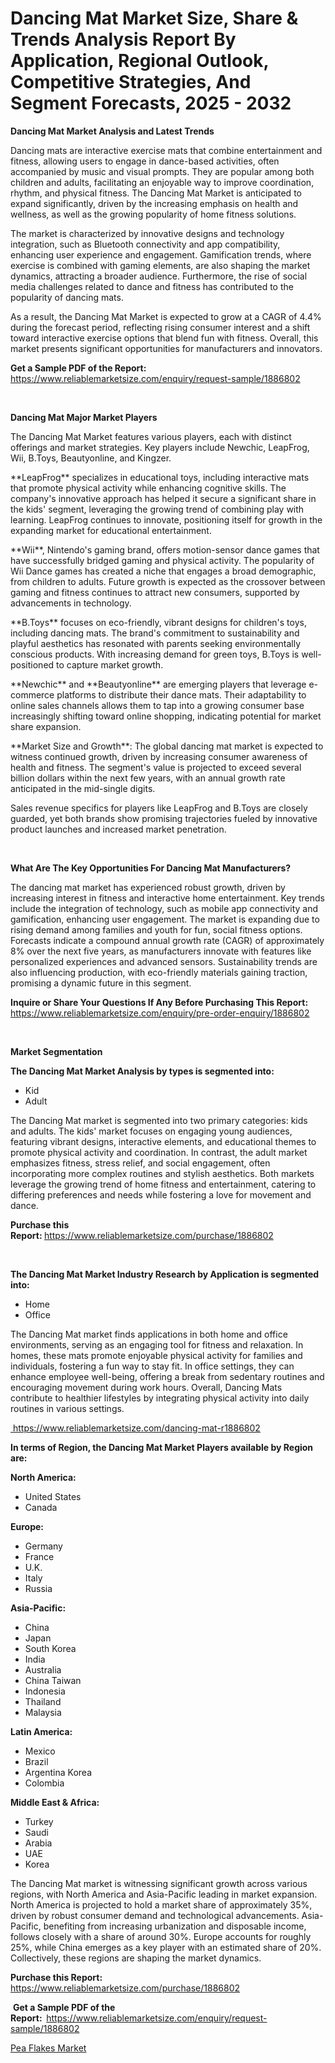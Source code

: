 <p><h1>Dancing Mat Market Size, Share & Trends Analysis Report By Application, Regional Outlook, Competitive Strategies, And Segment Forecasts, 2025 - 2032</h1></p><p><strong>Dancing Mat Market Analysis and Latest Trends</strong></p>
<p><p>Dancing mats are interactive exercise mats that combine entertainment and fitness, allowing users to engage in dance-based activities, often accompanied by music and visual prompts. They are popular among both children and adults, facilitating an enjoyable way to improve coordination, rhythm, and physical fitness. The Dancing Mat Market is anticipated to expand significantly, driven by the increasing emphasis on health and wellness, as well as the growing popularity of home fitness solutions. </p><p>The market is characterized by innovative designs and technology integration, such as Bluetooth connectivity and app compatibility, enhancing user experience and engagement. Gamification trends, where exercise is combined with gaming elements, are also shaping the market dynamics, attracting a broader audience. Furthermore, the rise of social media challenges related to dance and fitness has contributed to the popularity of dancing mats. </p><p>As a result, the Dancing Mat Market is expected to grow at a CAGR of 4.4% during the forecast period, reflecting rising consumer interest and a shift toward interactive exercise options that blend fun with fitness. Overall, this market presents significant opportunities for manufacturers and innovators.</p></p>
<p><strong>Get a Sample PDF of the Report:&nbsp;</strong> <a href="https://www.reliablemarketsize.com/enquiry/request-sample/1886802?utm_campaign=2344&utm_medium=2&utm_source=Github&utm_content=ia&utm_term=07022025&utm_id=dancing-mat">https://www.reliablemarketsize.com/enquiry/request-sample/1886802</a></p>
<p>&nbsp;</p>
<p><strong>Dancing Mat Major Market Players</strong></p>
<p><p>The Dancing Mat Market features various players, each with distinct offerings and market strategies. Key players include Newchic, LeapFrog, Wii, B.Toys, Beautyonline, and Kingzer.</p><p>**LeapFrog** specializes in educational toys, including interactive mats that promote physical activity while enhancing cognitive skills. The company's innovative approach has helped it secure a significant share in the kids' segment, leveraging the growing trend of combining play with learning. LeapFrog continues to innovate, positioning itself for growth in the expanding market for educational entertainment.</p><p>**Wii**, Nintendo's gaming brand, offers motion-sensor dance games that have successfully bridged gaming and physical activity. The popularity of Wii Dance games has created a niche that engages a broad demographic, from children to adults. Future growth is expected as the crossover between gaming and fitness continues to attract new consumers, supported by advancements in technology.</p><p>**B.Toys** focuses on eco-friendly, vibrant designs for children's toys, including dancing mats. The brand's commitment to sustainability and playful aesthetics has resonated with parents seeking environmentally conscious products. With increasing demand for green toys, B.Toys is well-positioned to capture market growth.</p><p>**Newchic** and **Beautyonline** are emerging players that leverage e-commerce platforms to distribute their dance mats. Their adaptability to online sales channels allows them to tap into a growing consumer base increasingly shifting toward online shopping, indicating potential for market share expansion.</p><p>**Market Size and Growth**: The global dancing mat market is expected to witness continued growth, driven by increasing consumer awareness of health and fitness. The segment's value is projected to exceed several billion dollars within the next few years, with an annual growth rate anticipated in the mid-single digits.</p><p>Sales revenue specifics for players like LeapFrog and B.Toys are closely guarded, yet both brands show promising trajectories fueled by innovative product launches and increased market penetration.</p></p>
<p>&nbsp;</p>
<p><strong>What Are The Key Opportunities For Dancing Mat Manufacturers?</strong></p>
<p><p>The dancing mat market has experienced robust growth, driven by increasing interest in fitness and interactive home entertainment. Key trends include the integration of technology, such as mobile app connectivity and gamification, enhancing user engagement. The market is expanding due to rising demand among families and youth for fun, social fitness options. Forecasts indicate a compound annual growth rate (CAGR) of approximately 8% over the next five years, as manufacturers innovate with features like personalized experiences and advanced sensors. Sustainability trends are also influencing production, with eco-friendly materials gaining traction, promising a dynamic future in this segment.</p></p>
<p><strong>Inquire or Share Your Questions If Any Before Purchasing This Report:</strong> <a href="https://www.reliablemarketsize.com/enquiry/pre-order-enquiry/1886802?utm_campaign=2344&utm_medium=2&utm_source=Github&utm_content=ia&utm_term=07022025&utm_id=dancing-mat">https://www.reliablemarketsize.com/enquiry/pre-order-enquiry/1886802</a></p>
<p>&nbsp;</p>
<p><strong>Market Segmentation</strong></p>
<p><strong>The Dancing Mat Market Analysis by types is segmented into:</strong></p>
<p><ul><li>Kid</li><li>Adult</li></ul></p>
<p><p>The Dancing Mat market is segmented into two primary categories: kids and adults. The kids' market focuses on engaging young audiences, featuring vibrant designs, interactive elements, and educational themes to promote physical activity and coordination. In contrast, the adult market emphasizes fitness, stress relief, and social engagement, often incorporating more complex routines and stylish aesthetics. Both markets leverage the growing trend of home fitness and entertainment, catering to differing preferences and needs while fostering a love for movement and dance.</p></p>
<p><strong>Purchase this Report:&nbsp;</strong><a href="https://www.reliablemarketsize.com/purchase/1886802?utm_campaign=2344&utm_medium=2&utm_source=Github&utm_content=ia&utm_term=07022025&utm_id=dancing-mat">https://www.reliablemarketsize.com/purchase/1886802</a></p>
<p>&nbsp;</p>
<p><strong>The Dancing Mat Market Industry Research by Application is segmented into:</strong></p>
<p><ul><li>Home</li><li>Office</li></ul></p>
<p><p>The Dancing Mat market finds applications in both home and office environments, serving as an engaging tool for fitness and relaxation. In homes, these mats promote enjoyable physical activity for families and individuals, fostering a fun way to stay fit. In office settings, they can enhance employee well-being, offering a break from sedentary routines and encouraging movement during work hours. Overall, Dancing Mats contribute to healthier lifestyles by integrating physical activity into daily routines in various settings.</p></p>
<p><a href="https://www.reliablemarketsize.com/dancing-mat-r1886802?utm_campaign=2344&utm_medium=2&utm_source=Github&utm_content=ia&utm_term=07022025&utm_id=dancing-mat">&nbsp;https://www.reliablemarketsize.com/dancing-mat-r1886802</a></p>
<p><strong>In terms of Region, the Dancing Mat Market Players available by Region are:</strong></p>
<p>
    <p> <strong> North America: </strong>
        <ul>
            <li>United States</li>
            <li>Canada</li>
        </ul>
        </p> 
    <p> <strong> Europe: </strong>
        <ul>
            <li>Germany</li>
            <li>France</li>
            <li>U.K.</li>
            <li>Italy</li>
            <li>Russia</li>
        </ul>
        </p> 
    <p> <strong> Asia-Pacific: </strong>
        <ul>
            <li>China</li>
            <li>Japan</li>
            <li>South Korea</li>
            <li>India</li>
            <li>Australia</li>
            <li>China Taiwan</li>
            <li>Indonesia</li>
            <li>Thailand</li>
            <li>Malaysia</li>
        </ul>
        </p> 
    <p> <strong> Latin America: </strong>
        <ul>
            <li>Mexico</li>
            <li>Brazil</li>
            <li>Argentina Korea</li>
            <li>Colombia</li>
        </ul>
        </p> 
    <p> <strong> Middle East & Africa: </strong>
        <ul>
            <li>Turkey</li>
            <li>Saudi</li>
            <li>Arabia</li>
            <li>UAE</li>
            <li>Korea</li>
        </ul>
    </p>
    </p>
<p><p>The Dancing Mat market is witnessing significant growth across various regions, with North America and Asia-Pacific leading in market expansion. North America is projected to hold a market share of approximately 35%, driven by robust consumer demand and technological advancements. Asia-Pacific, benefiting from increasing urbanization and disposable income, follows closely with a share of around 30%. Europe accounts for roughly 25%, while China emerges as a key player with an estimated share of 20%. Collectively, these regions are shaping the market dynamics.</p></p>
<p><strong>Purchase this Report: </strong><a href="https://www.reliablemarketsize.com/purchase/1886802?utm_campaign=2344&utm_medium=2&utm_source=Github&utm_content=ia&utm_term=07022025&utm_id=dancing-mat">https://www.reliablemarketsize.com/purchase/1886802</a></p>
<p>&nbsp;<strong>Get a Sample PDF of the Report:&nbsp;&nbsp;</strong><a href="https://www.reliablemarketsize.com/enquiry/request-sample/1886802?utm_campaign=2344&utm_medium=2&utm_source=Github&utm_content=ia&utm_term=07022025&utm_id=dancing-mat">https://www.reliablemarketsize.com/enquiry/request-sample/1886802</a></p>
<p><strong></strong></p>
<p><p><a href="https://github.com/ovtkosle/Market-Research-Report-List-1/blob/main/pea-flakes-market.md?utm_campaign=2344&utm_medium=2&utm_source=Github&utm_content=ia&utm_term=07022025&utm_id=dancing-mat">Pea Flakes Market</a></p></p>